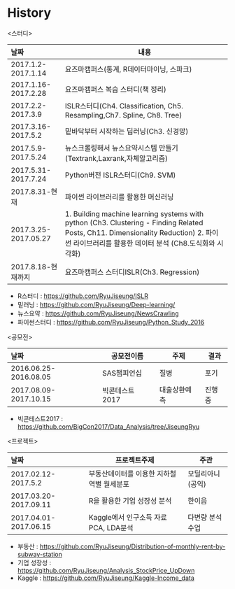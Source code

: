 # History


<스터디>

| 날짜                   | 내용                                       |
| :------------------- | ---------------------------------------- |
| 2017.1.2-2017.1.14   | 요즈마캠퍼스(통계, R데이터마이닝, 스파크)                 |
| 2017.1.16-2017.2.28  | 요즈마캠퍼스 복습 스터디(책 정리)                      |
| 2017.2.2-2017.3.9    | ISLR스터디(Ch4. Classification, Ch5. Resampling,Ch7. Spline, Ch8. Tree) |
| 2017.3.16-2017.5.2   | 밑바닥부터 시작하는 딥러닝(Ch3. 신경망)                 |
| 2017.5.9-2017.5.24   | 뉴스크롤링해서 뉴스요약시스템 만들기(Textrank,Laxrank,자체알고리즘) |
| 2017.5.31-2017.7.24  | Python버전 ISLR스터디(Ch9. SVM)               |
| 2017.8.31-현재         | 파이썬 라이브러리를 활용한 머신러닝                      |
| 2017.3.25-2017.05.27 | 1. Building machine learning systems with python (Ch3. Clustering - Finding Related Posts, Ch11. Dimensionality Reduction)  2. 파이썬 라이브러리를 활용한 데이터 분석 (Ch8.도식화와 시각화) |
| 2017.8.18-현재까지       | 요즈마캠퍼스 스터디ISLR(Ch3. Regression)          |

- R스터디 : https://github.com/RyuJiseung/ISLR
- 밑러닝 : https://github.com/RyuJiseung/Deep-learning/
- 뉴스요약 : https://github.com/RyuJiseung/NewsCrawling
- 파이썬스터디 : https://github.com/RyuJiseung/Python_Study_2016

<공모전>

| 날짜                    | 공모전이름     | 주제     | 결과   |
| :-------------------- | --------- | ------ | ---- |
| 2016.06.25-2016.08.05 | SAS챔피언십   | 질병     | 포기   |
| 2017.08.09-2017.10.15 | 빅콘테스트2017 | 대출상환예측 | 진행중  |

- 빅콘테스트2017 : https://github.com/BigCon2017/Data_Analysis/tree/JiseungRyu

<프로젝트>

| 날짜                    | 프로젝트주제                      | 주관        |
| :-------------------- | --------------------------- | --------- |
| 2017.02.12-2017.5.2   | 부동산데이터를 이용한 지하철역별 월세분포      | 모딜리아니(공익) |
| 2017.03.20-2017.09.11 | R을 활용한 기업 성장성 분석            | 한이음       |
| 2017.04.01-2017.06.15 | Kaggle에서 인구소득 자료 PCA, LDA분석 | 다변량 분석 수업 |

- 부동산 : https://github.com/RyuJiseung/Distribution-of-monthly-rent-by-subway-station
- 기업 성장성 : https://github.com/RyuJiseung/Analysis_StockPrice_UpDown
- Kaggle : https://github.com/RyuJiseung/Kaggle-Income_data
